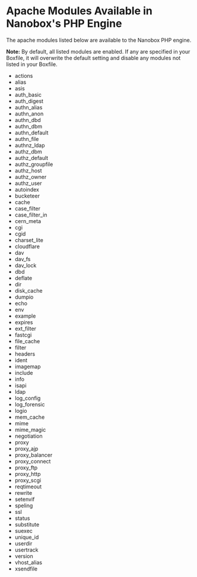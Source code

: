 # Apache Modules Available in Nanobox's PHP Engine
The apache modules listed below are available to the Nanobox PHP engine.

**Note:** By default, all listed modules are enabled. If any are specified in your Boxfile, it will overwrite the default setting and disable any modules not listed in your Boxfile. 
  
- actions
- alias
- asis
- auth_basic
- auth_digest
- authn_alias
- authn_anon
- authn_dbd
- authn_dbm
- authn_default
- authn_file
- authnz_ldap
- authz_dbm
- authz_default
- authz_groupfile
- authz_host
- authz_owner
- authz_user
- autoindex
- bucketeer
- cache
- case_filter
- case_filter_in
- cern_meta
- cgi
- cgid
- charset_lite
- cloudflare
- dav
- dav_fs
- dav_lock
- dbd
- deflate
- dir
- disk_cache
- dumpio
- echo
- env
- example
- expires
- ext_filter
- fastcgi
- file_cache
- filter
- headers
- ident
- imagemap
- include
- info
- isapi
- ldap
- log_config
- log_forensic
- logio
- mem_cache
- mime
- mime_magic
- negotiation
- proxy
- proxy_ajp
- proxy_balancer
- proxy_connect
- proxy_ftp
- proxy_http
- proxy_scgi
- reqtimeout
- rewrite
- setenvif
- speling
- ssl
- status
- substitute
- suexec
- unique_id
- userdir
- usertrack
- version
- vhost_alias
- xsendfile
